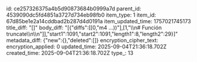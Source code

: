 id: ce257326375a4b5d90873684b0999a7d
parent_id: 4539090dc5fd4851a3727d734eb98fb0
item_type: 1
item_id: 67d85be1e2a14cddbad2b287d4d0191a
item_updated_time: 1757021745173
title_diff: "[]"
body_diff: "[{\"diffs\":[[0,\"m4 ...))\"],[1,\"\\\n# Función truncate\\\n\\\n\"]],\"start1\":1091,\"start2\":1091,\"length1\":8,\"length2\":29}]"
metadata_diff: {"new":{},"deleted":[]}
encryption_cipher_text: 
encryption_applied: 0
updated_time: 2025-09-04T21:36:18.702Z
created_time: 2025-09-04T21:36:18.702Z
type_: 13